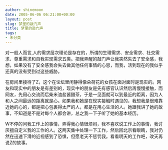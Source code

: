 ```yaml
---
author: shinemoon
date: 2005-06-06 06:21:00+00:00
layout: post
slug: 梦里的敲门声
title: 梦里的敲门声
tags:
- 未分类
---
```


对一般人而言,人的需求层次理论是存在的，所谓的生理需求、安全需求、社交需求、尊重需求和自我实现需求五类。把我弄醒的敲门声让我突然失去了安全感，我想，如果没有了安全感我会失去做其他任何事情的心思，而我，活到现在的我似乎还真的没有受到过这些威胁。  
  
在房间里接待了Z，这个在论坛里闲静得像朵荷花的女孩在面对面时是现实的。网友和现实中的朋友是有差别的，现实中的朋友是先有感官认识然后再慢慢接触，而网友，先用心交流而后柴米油盐酱醋茶，于是一见面就可以到最近的距离，因为人和人之间最远的距离就是心。如果我和她是在现实接触时遇见的，我想我是很难靠近她的心的，都是把心包裹得太严的人，都是在用心生活的人。她跟我讲了她的故事，不知道是不是对每个人都会讲，总之我一下子听了她的基本经历。  
  
W不停的问我工作上的事情，弄得我心情很烦闷，我不喜欢说工作上的事情，我讨厌擅自定义我的工作的人。这两天集中处理一下工作，然后回北京看眼睛，我对仍然在迅速下滑的近视感到了恐惧，但愿老天不惩罚我。看看明天的工作吧，改天再说Z的故事。  

